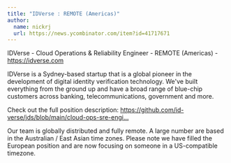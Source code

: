 ```yaml
---
title: "IDVerse : REMOTE (Americas)"
author:
  name: nickrj
  url: https://news.ycombinator.com/item?id=41717671
---
```

IDVerse - Cloud Operations &amp; Reliability Engineer - REMOTE (Americas) - <a href="https:&#x2F;&#x2F;idverse.com" rel="nofollow">https:&#x2F;&#x2F;idverse.com</a>

IDVerse is a Sydney-based startup that is a global pioneer in the development of digital identity verification technology. We&#x27;ve built everything from the ground up and have a broad range of blue-chip customers across banking, telecommunications, government and more.

Check out the full position description: <a href="https:&#x2F;&#x2F;github.com&#x2F;id-verse&#x2F;jds&#x2F;blob&#x2F;main&#x2F;cloud-ops-sre-engineer-americas-europe.md">https:&#x2F;&#x2F;github.com&#x2F;id-verse&#x2F;jds&#x2F;blob&#x2F;main&#x2F;cloud-ops-sre-engi...</a>

Our team is globally distributed and fully remote. A large number are based in the Australian &#x2F; East Asian time zones. Please note we have filled the European position and are now focusing on someone in a US-compatible timezone.
<JobApplication />
